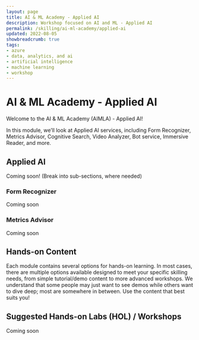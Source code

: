 ```yaml
---
layout: page
title: AI & ML Academy - Applied AI
description: Workshop focused on AI and ML - Applied AI
permalink: /skilling/ai-ml-academy/applied-ai
updated: 2022-08-05
showbreadcrumb: true
tags: 
- azure
- data, analytics, and ai
- artificial intelligence
- machine learning
- workshop
---
```


# AI & ML Academy - Applied AI

Welcome to the AI & ML Academy (AIMLA) - Applied AI!

In this module, we’ll look at Applied AI services, including Form Recognizer, Metrics Advisor, Cognitive Search, Video Analyzer, Bot service, Immersive Reader, and more.

## Applied AI

Coming soon! (Break into sub-sections, where needed)

### Form Recognizer 

Coming soon

### Metrics Advisor

Coming soon

## Hands-on Content

Each module contains several options for hands-on learning. In most cases, there are multiple options available designed to meet your specific skilling needs, from simple tutorial/demo content to more advanced workshops. We understand that some people may just want to see demos while others want to dive deep; most are somewhere in between. Use the content that best suits you!

## Suggested Hands-on Labs (HOL) / Workshops

Coming soon

